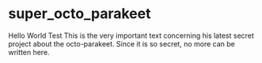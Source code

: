 # super_octo_parakeet
Hello World Test
This is the very important text concerning his latest secret project about the octo-parakeet.
Since it is so secret, no more can be written here.

